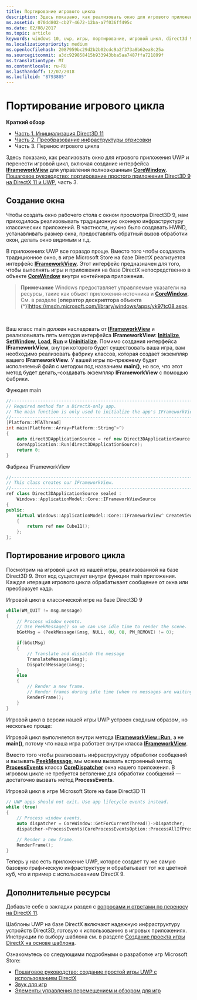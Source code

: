 ```yaml
---
title: Портирование игрового цикла
description: Здесь показано, как реализовать окно для игрового приложения UWP и перенести игровой цикл, включая создание интерфейса IFrameworkView для управления полноэкранным CoreWindow.
ms.assetid: 070dd802-cb27-4672-12ba-a7f036ff495c
ms.date: 02/08/2017
ms.topic: article
keywords: windows 10, uwp, игры, портирование, игровой цикл, direct3d 9, directx 11
ms.localizationpriority: medium
ms.openlocfilehash: 2087959bc29d2b2b02cdc9a2f373a8b62ea8c25a
ms.sourcegitcommit: a3dc929858415b933943bba5aa7487ffa721899f
ms.translationtype: MT
ms.contentlocale: ru-RU
ms.lasthandoff: 12/07/2018
ms.locfileid: "8793805"
---
```

# <a name="port-the-game-loop"></a>Портирование игрового цикла



**Краткий обзор**

-   [Часть 1. Инициализация Direct3D 11](simple-port-from-direct3d-9-to-11-1-part-1--initializing-direct3d.md)
-   [Часть 2. Преобразование инфраструктуры отрисовки](simple-port-from-direct3d-9-to-11-1-part-2--rendering.md)
-   Часть 3. Перенос игрового цикла


Здесь показано, как реализовать окно для игрового приложения UWP и перенести игровой цикл, включая создание интерфейса [**IFrameworkView**](https://msdn.microsoft.com/library/windows/apps/hh700478) для управления полноэкранным [**CoreWindow**](https://msdn.microsoft.com/library/windows/apps/br208225). [Пошаговое руководство: портирование простого приложения Direct3D 9 на DirectX 11 и UWP](walkthrough--simple-port-from-direct3d-9-to-11-1.md), часть 3.

## <a name="create-a-window"></a>Создание окна


Чтобы создать окно рабочего стола с окном просмотра Direct3D 9, нам приходилось реализовывать традиционную оконную инфраструктуру классических приложений. В частности, нужно было создавать HWND, устанавливать размер окна, предоставлять обратный вызов обработки окон, делать окно видимым и т.д.

В приложениях UWP все гораздо проще. Вместо того чтобы создавать традиционное окно, в игре Microsoft Store на базе DirectX реализуется интерфейс [**IFrameworkView**](https://msdn.microsoft.com/library/windows/apps/hh700478). Этот интерфейс предназначен для того, чтобы выполнять игры и приложения на базе DirectX непосредственно в объекте [**CoreWindow**](https://msdn.microsoft.com/library/windows/apps/br208225) внутри контейнера приложения.

> **Примечание**  Windows предоставляет управляемые указатели на ресурсы, такие как объект приложения-источника и [**CoreWindow**](https://msdn.microsoft.com/library/windows/apps/br208225). См. в разделе [**оператор дескриптора объекта (^)**]https://msdn.microsoft.com/library/windows/apps/yk97tc08.aspx.

 

Ваш класс main должен наследовать от [**IFrameworkView**](https://msdn.microsoft.com/library/windows/apps/hh700478) и реализовывать пять методов интерфейса **IFrameworkView**: [**Initialize**](https://msdn.microsoft.com/library/windows/apps/hh700495), [**SetWindow**](https://msdn.microsoft.com/library/windows/apps/hh700509), [**Load**](https://msdn.microsoft.com/library/windows/apps/hh700501), [**Run**](https://msdn.microsoft.com/library/windows/apps/hh700505) и [**Uninitialize**](https://msdn.microsoft.com/library/windows/apps/hh700523). Помимо создания интерфейса **IFrameworkView**, внутри которого будет существовать ваша игра, вам необходимо реализовать фабрику классов, которая создает экземпляр вашего **IFrameworkView**. У вашей игры по-прежнему будет исполняемый файл с методом под названием **main()**, но все, что этот метод будет делать,–создавать экземпляр **IFrameworkView** с помощью фабрики.

Функция main

```cpp
//-----------------------------------------------------------------------------
// Required method for a DirectX-only app.
// The main function is only used to initialize the app's IFrameworkView class.
//-----------------------------------------------------------------------------
[Platform::MTAThread]
int main(Platform::Array<Platform::String^>^)
{
    auto direct3DApplicationSource = ref new Direct3DApplicationSource();
    CoreApplication::Run(direct3DApplicationSource);
    return 0;
}
```

Фабрика IFrameworkView

```cpp
//-----------------------------------------------------------------------------
// This class creates our IFrameworkView.
//-----------------------------------------------------------------------------
ref class Direct3DApplicationSource sealed : 
    Windows::ApplicationModel::Core::IFrameworkViewSource
{
public:
    virtual Windows::ApplicationModel::Core::IFrameworkView^ CreateView()
    {
        return ref new Cube11();
    };
};
```

## <a name="port-the-game-loop"></a>Портирование игрового цикла


Посмотрим на игровой цикл из нашей игры, реализованной на базе Direct3D 9. Этот код существует внутри функции main приложения. Каждая итерация игрового цикла обрабатывает сообщение от окна или преобразует кадр.

Игровой цикл в классической игре на базе Direct3D 9

```cpp
while(WM_QUIT != msg.message)
{
    // Process window events.
    // Use PeekMessage() so we can use idle time to render the scene. 
    bGotMsg = (PeekMessage(&msg, NULL, 0U, 0U, PM_REMOVE) != 0);

    if(bGotMsg)
    {
        // Translate and dispatch the message
        TranslateMessage(&msg);
        DispatchMessage(&msg);
    }
    else
    {
        // Render a new frame.
        // Render frames during idle time (when no messages are waiting).
        RenderFrame();
    }
}
```

Игровой цикл в версии нашей игры UWP устроен сходным образом, но несколько проще:

Игровой цикл выполняется внутри метода [**IFrameworkView::Run**](https://msdn.microsoft.com/library/windows/apps/hh700505), а не **main()**, потому что наша игра работает внутри класса [**IFrameworkView**](https://msdn.microsoft.com/library/windows/apps/hh700478).

Вместо того чтобы реализовать инфраструктуру обработки сообщений и вызывать [**PeekMessage**](https://msdn.microsoft.com/library/windows/desktop/ms644943), мы можем вызвать встроенный метод [**ProcessEvents**](https://msdn.microsoft.com/library/windows/apps/br208215) класса [**CoreDispatcher**](https://msdn.microsoft.com/library/windows/apps/br208211) окна нашего приложения. В игровом цикле не требуется ветвление для обработки сообщений — достаточно вызвать метод **ProcessEvents**.

Игровой цикл в игре Microsoft Store на базе Direct3D 11

```cpp
// UWP apps should not exit. Use app lifecycle events instead.
while (true)
{
    // Process window events.
    auto dispatcher = CoreWindow::GetForCurrentThread()->Dispatcher;
    dispatcher->ProcessEvents(CoreProcessEventsOption::ProcessAllIfPresent);

    // Render a new frame.
    RenderFrame();
}
```

Теперь у нас есть приложение UWP, которое создает ту же самую базовую графическую инфраструктуру и обрабатывает тот же цветной куб, что и пример с использованием DirectX 9.

## <a name="where-do-i-go-from-here"></a>Дополнительные ресурсы


Добавьте себе в закладки раздел с [вопросами и ответами по переносу на DirectX 11](directx-porting-faq.md).

Шаблоны UWP на базе DirectX включают надежную инфраструктуру устройств Direct3D, готовую к использованию в игровых приложениях. Инструкции по выбору шаблона см. в разделе [Создание проекта игры DirectX на основе шаблона](user-interface.md).

Ознакомьтесь со следующими подробными о разработке игр Microsoft Store:

-   [Пошаговое руководство: создание простой игры UWP с использованием DirectX](tutorial--create-your-first-uwp-directx-game.md)
-   [Звук для игр](working-with-audio-in-your-directx-game.md)
-   [Элементы управления перемещением и обзором для игр](tutorial--adding-move-look-controls-to-your-directx-game.md)

 

 




